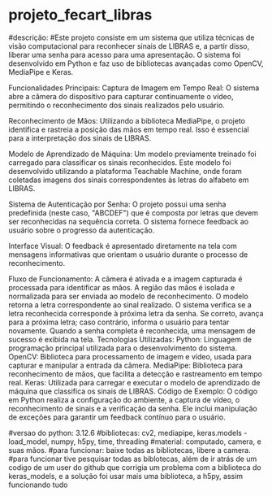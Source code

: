 # projeto_fecart_libras
#descrição:
#Este projeto consiste em um sistema que utiliza técnicas de visão computacional para reconhecer sinais de LIBRAS e, a partir disso, liberar uma senha para acesso para uma apresentação. O sistema foi desenvolvido em Python e faz uso de bibliotecas avançadas como OpenCV, MediaPipe e Keras.

Funcionalidades Principais:
Captura de Imagem em Tempo Real: O sistema abre a câmera do dispositivo para capturar continuamente o vídeo, permitindo o reconhecimento dos sinais realizados pelo usuário.

Reconhecimento de Mãos: Utilizando a biblioteca MediaPipe, o projeto identifica e rastreia a posição das mãos em tempo real. Isso é essencial para a interpretação dos sinais de LIBRAS.

Modelo de Aprendizado de Máquina: Um modelo previamente treinado foi carregado para classificar os sinais reconhecidos. Este modelo foi desenvolvido utilizando a plataforma Teachable Machine, onde foram coletadas imagens dos sinais correspondentes às letras do alfabeto em LIBRAS.

Sistema de Autenticação por Senha: O projeto possui uma senha predefinida (neste caso, "ABCDEF") que é composta por letras que devem ser reconhecidas na sequência correta. O sistema fornece feedback ao usuário sobre o progresso da autenticação.

Interface Visual: O feedback é apresentado diretamente na tela com mensagens informativas que orientam o usuário durante o processo de reconhecimento.

Fluxo de Funcionamento:
A câmera é ativada e a imagem capturada é processada para identificar as mãos.
A região das mãos é isolada e normalizada para ser enviada ao modelo de reconhecimento.
O modelo retorna a letra correspondente ao sinal realizado.
O sistema verifica se a letra reconhecida corresponde à próxima letra da senha. Se correto, avança para a próxima letra; caso contrário, informa o usuário para tentar novamente.
Quando a senha completa é reconhecida, uma mensagem de sucesso é exibida na tela.
Tecnologias Utilizadas:
Python: Linguagem de programação principal utilizada para o desenvolvimento do sistema.
OpenCV: Biblioteca para processamento de imagem e vídeo, usada para capturar e manipular a entrada da câmera.
MediaPipe: Biblioteca para reconhecimento de mãos, que facilita a detecção e rastreamento em tempo real.
Keras: Utilizada para carregar e executar o modelo de aprendizado de máquina que classifica os sinais de LIBRAS.
Código de Exemplo:
O código em Python realiza a configuração do ambiente, a captura de vídeo, o reconhecimento de sinais e a verificação da senha. Ele inclui manipulação de exceções para garantir um feedback contínuo para o usuário.

#versao do python: 3.12.6
#bibliotecas: cv2, mediapipe, keras.models - load_model, numpy, h5py, time, threading
#material: computado, camera, e suas mãos.
#para funcionar: baixe todas as bibliotecas, libere a camera.
#para funcionar tive pesquisar todas as biblotecas, além de ir atrás de um codigo de um user do github que corrigia um problema com a biblioteca do keras_models, e a solução foi usar mais uma biblioteca, a h5py, assim funcionando tudo
